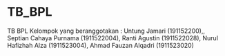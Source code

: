 # TB_BPL
TB BPL Kelompok yang beranggotakan : Untung Jamari (191152200),, Septian Cahaya Purnama (1911522004), Ranti Agustin (1911522028), Nurul Hafizhah Alza (1911523004), Ahmad Fauzan Alqadri (1911523020)
